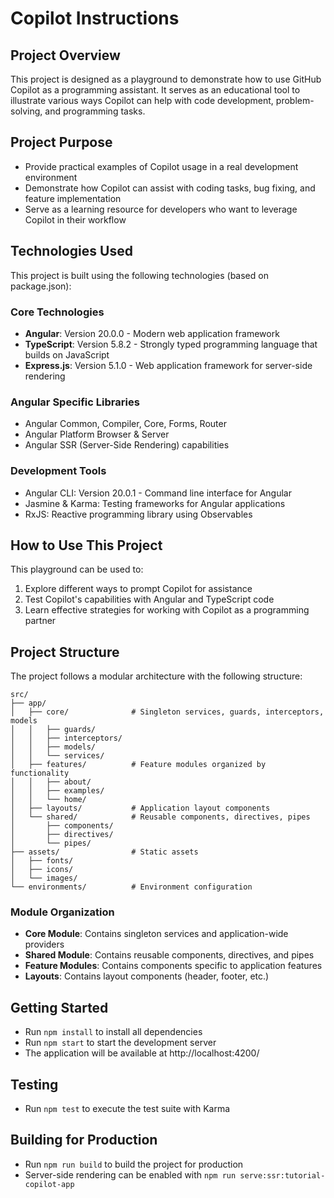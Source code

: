 # Copilot Instructions

## Project Overview
This project is designed as a playground to demonstrate how to use GitHub Copilot as a programming assistant. It serves as an educational tool to illustrate various ways Copilot can help with code development, problem-solving, and programming tasks.

## Project Purpose
- Provide practical examples of Copilot usage in a real development environment
- Demonstrate how Copilot can assist with coding tasks, bug fixing, and feature implementation
- Serve as a learning resource for developers who want to leverage Copilot in their workflow

## Technologies Used
This project is built using the following technologies (based on package.json):

### Core Technologies
- **Angular**: Version 20.0.0 - Modern web application framework
- **TypeScript**: Version 5.8.2 - Strongly typed programming language that builds on JavaScript
- **Express.js**: Version 5.1.0 - Web application framework for server-side rendering

### Angular Specific Libraries
- Angular Common, Compiler, Core, Forms, Router
- Angular Platform Browser & Server
- Angular SSR (Server-Side Rendering) capabilities

### Development Tools
- Angular CLI: Version 20.0.1 - Command line interface for Angular
- Jasmine & Karma: Testing frameworks for Angular applications
- RxJS: Reactive programming library using Observables

## How to Use This Project
This playground can be used to:
1. Explore different ways to prompt Copilot for assistance
2. Test Copilot's capabilities with Angular and TypeScript code
3. Learn effective strategies for working with Copilot as a programming partner

## Project Structure
The project follows a modular architecture with the following structure:

```
src/
├── app/
│   ├── core/              # Singleton services, guards, interceptors, models
│   │   ├── guards/
│   │   ├── interceptors/
│   │   ├── models/
│   │   └── services/
│   ├── features/          # Feature modules organized by functionality
│   │   ├── about/
│   │   ├── examples/
│   │   └── home/
│   ├── layouts/           # Application layout components
│   └── shared/            # Reusable components, directives, pipes
│       ├── components/
│       ├── directives/
│       └── pipes/
├── assets/                # Static assets
│   ├── fonts/
│   ├── icons/
│   └── images/
└── environments/          # Environment configuration
```

### Module Organization

- **Core Module**: Contains singleton services and application-wide providers
- **Shared Module**: Contains reusable components, directives, and pipes
- **Feature Modules**: Contains components specific to application features
- **Layouts**: Contains layout components (header, footer, etc.)

## Getting Started
- Run `npm install` to install all dependencies
- Run `npm start` to start the development server
- The application will be available at http://localhost:4200/

## Testing
- Run `npm test` to execute the test suite with Karma

## Building for Production
- Run `npm run build` to build the project for production
- Server-side rendering can be enabled with `npm run serve:ssr:tutorial-copilot-app`